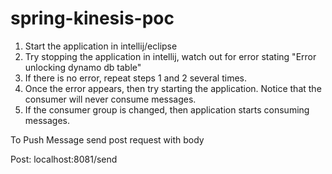 # spring-kinesis-poc
1. Start the application in intellij/eclipse
2. Try stopping the application in intellij, watch out for error stating "Error unlocking dynamo db table"
3. If there is no error, repeat steps 1 and 2 several times.
4. Once the error appears, then try starting the application. Notice that the consumer will never consume messages.
5. If the consumer group is changed, then application starts consuming messages.

To Push Message send post request with body

Post: localhost:8081/send

